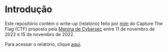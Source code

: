 # Introdução

Este repositório contém o write-up (relatório) feito por [mim](https://github.com/ThaySolis) do Capture The Flag (CTF) proposto pela [Menina de Cybersec](https://github.com/meninadecybersec) entre 11 de novembro de 2022 e 15 de novembro de 2022.

Para acessar o relatório, clique [aqui](writeup.md).